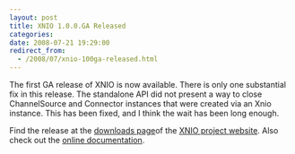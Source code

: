 ```yaml
---
layout: post
title: XNIO 1.0.0.GA Released
categories: 
date: 2008-07-21 19:29:00
redirect_from:
  - /2008/07/xnio-100ga-released.html
---
```

 The first GA release of XNIO is now available. There is only one substantial fix in this release. The standalone API did not present a way to close ChannelSource and Connector instances that were created via an Xnio instance. This has been fixed, and I think the wait has been long enough.

Find the release at the <a href="http://www.jboss.org/xnio/downloads/">downloads page</a>of the <a href="http://www.jboss.org/xnio/">XNIO project website</a>. Also check out the <a href="http://docs.jboss.org/xnio/1.0/api/index.html">online documentation</a>.